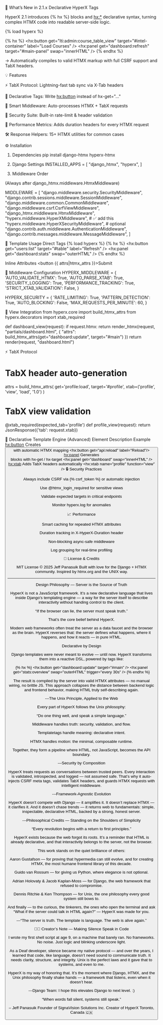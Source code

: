 🚀 What’s New in 2.1.x
Declarative HyperX Tags

HyperX 2.1 introduces {% hx %} blocks and <hx:*> declarative syntax, turning complex HTMX code into readable server-side logic.

{% load hyperx %}

{% hx %}
  <hx:button get="lti:admin:course_table_view" target="#intel-container" label="Load Courses" />
  <hx:panel get="dashboard:refresh" target="#main-panel" swap="innerHTML" />
{% endhx %}


→ Automatically compiles to valid HTMX markup with full CSRF support and TabX headers.

💡 Features

⚡ TabX Protocol: Lightning-fast tab sync via X-Tab headers

🧠 Declarative Tags: Write <hx:button> instead of hx-get="..."

🔐 Smart Middleware: Auto-processes HTMX + TabX requests

🧩 Security Suite: Built-in rate-limit & header validation

🧭 Performance Metrics: Adds duration headers for every HTMX request

🛠️ Response Helpers: 15+ HTMX utilities for common cases

⚙️ Installation
1. Dependencies
pip install django-htmx hyperx-htmx

2. Django Settings
INSTALLED_APPS = [
    "django_htmx",
    "hyperx",
]

3. Middleware Order

(Always after django_htmx.middleware.HtmxMiddleware)

MIDDLEWARE = [
    "django.middleware.security.SecurityMiddleware",
    "django.contrib.sessions.middleware.SessionMiddleware",
    "django.middleware.common.CommonMiddleware",
    "django.middleware.csrf.CsrfViewMiddleware",
    "django_htmx.middleware.HtmxMiddleware",
    "hyperx.middleware.HyperXMiddleware",          # ✅ add this
    "hyperx.middleware.HyperXSecurityMiddleware",  # optional
    "django.contrib.auth.middleware.AuthenticationMiddleware",
    "django.contrib.messages.middleware.MessageMiddleware",
]

🧠 Template Usage
Direct Tags
{% load hyperx %}
{% hx %}
  <hx:button get="users:list" target="#table" label="Refresh" />
  <hx:panel get="dashboard:stats" swap="outerHTML" />
{% endhx %}

Inline Attributes
<button {{ attrs|htmx_attrs }}>Submit</button>

🧩 Middleware Configuration
HYPERX_MIDDLEWARE = {
    'AUTO_VALIDATE_HTMX': True,
    'AUTO_PARSE_XTAB': True,
    'SECURITY_LOGGING': True,
    'PERFORMANCE_TRACKING': True,
    'STRICT_XTAB_VALIDATION': False,
}

HYPERX_SECURITY = {
    'RATE_LIMITING': True,
    'PATTERN_DETECTION': True,
    'AUTO_BLOCKING': False,
    'MAX_REQUESTS_PER_MINUTE': 60,
}

🧰 View Integration
from hyperx.core import build_htmx_attrs
from hyperx.decorators import xtab_required

def dashboard_view(request):
    if request.htmx:
        return render_htmx(request, "partials/dashboard.html", {
            "attrs": build_htmx_attrs(get="dashboard:update", target="#main")
        })
    return render(request, "dashboard.html")

⚡ TabX Protocol
# TabX header auto-generation
attrs = build_htmx_attrs(
    get='profile:load',
    target='#profile',
    xtab=('profile', 'view', 'load', '1.0')
)

# TabX view validation
@xtab_required(expected_tab='profile')
def profile_view(request):
    return JsonResponse({'tab': request.xtab})

🧱 Declarative Template Engine (Advanced)
Element	Description	Example
<hx:button>	Creates <button> with automatic HTMX mapping	<hx:button get="api:reload" label="Reload"/>
<hx:panel>	Generates <div> blocks with hx-get / hx-target	<hx:panel get="dashboard" swap="innerHTML" />
<hx:xtab>	Adds TabX headers automatically	<hx:xtab name="profile" function="view" />
🔒 Security Practices

Always include CSRF via {% csrf_token %} or automatic injection

Use @htmx_login_required for sensitive views

Validate expected targets in critical endpoints

Monitor hyperx.log for anomalies

📈 Performance

Smart caching for repeated HTMX attributes

Duration tracking in X-HyperX-Duration header

Non-blocking async-safe middleware

Log grouping for real-time profiling

🧡 License & Credits

MIT License © 2025 Jeff Panasuik
Built with love for the Django + HTMX community.
Inspired by htmx.org
 and the UNIX way.

----------------------
Design Philosophy — Server is the Source of Truth

HyperX is not a JavaScript framework.
It’s a new declarative language that lives inside Django’s templating engine —
a way for the server itself to describe interactivity without handing control to the client.

“If the browser can lie, the server must speak truth.”

That’s the core belief behind HyperX.

Modern web frameworks often treat the server as a data faucet and the browser as the brain.
HyperX reverses that: the server defines what happens, where it happens, and how it reacts — in pure HTML.

Declarative by Design

Django templates were never meant to evolve — until now.
HyperX transforms them into a reactive DSL, powered by tags like:

{% hx %}
  <hx:button get="dashboard:update" target="#main" />
  <hx:panel get="stats:overview" swap="outerHTML" trigger="every 30s" />
{% endhx %}


The result is compiled by the server into valid HTMX attributes — no manual wiring, no brittle JS.
This approach collapses the distance between backend logic and frontend behavior,
making HTML truly self-describing again.

---The Unix Principle, Applied to the Web

Every part of HyperX follows the Unix philosophy:

“Do one thing well, and speak a simple language.”

Middleware handles truth: security, validation, and flow.

Templatetags handle meaning: declarative intent.

HTMX handles motion: the minimal, composable runtime.

Together, they form a pipeline where HTML, not JavaScript, becomes the API boundary.

---Security by Composition

HyperX treats requests as conversations between trusted peers.
Every interaction is validated, introspected, and logged — not assumed safe.
That’s why it auto-injects CSRF meta tags, validates TabX headers,
and guards HTMX requests with intelligent middleware.

---Framework-Agnostic Evolution

HyperX doesn’t compete with Django — it amplifies it.
It doesn’t replace HTMX — it clarifies it.
And it doesn’t chase trends — it returns web to fundamentals:
simple, inspectable, declarative HTML, backed by a strong, honest server.

---Philosophical Credits — Standing on the Shoulders of Simplicity

“Every revolution begins with a return to first principles.”

HyperX exists because the web forgot its roots.
It’s a reminder that HTML is already declarative,
and that interactivity belongs to the server, not the browser.

This work stands on the quiet brilliance of others:

Aaron Gustafson — for proving that hypermedia can still evolve,
and for creating HTMX, the most humane frontend library of this decade.

Guido van Rossum — for giving us Python, where elegance is not optional.

Adrian Holovaty & Jacob Kaplan-Moss — for Django, the web framework that refused to compromise.

Dennis Ritchie & Ken Thompson — for Unix, the one philosophy every good system still bows to.

And finally — to the curious, the tinkerers, the ones who open the terminal and ask “What if the server could talk in HTML again?” —
HyperX was made for you.

---“The server is truth. The template is language. The web is alive again.”

🧑‍💻 Creator’s Note — Making Silence Speak in Code

I wrote my first shell script at age 9, on a machine that barely ran.  No frameworks. No noise. Just logic and blinking underscore light.

As a Deaf developer, silence became my native protocol — and over the years, I learned that code, like language, doesn’t need sound to communicate truth.
It needs clarity, structure, and integrity.  Unix is the perfect laws and it gave that to systems, and even to me.

HyperX is my way of honoring that.
It’s the moment where Django, HTMX, and the Unix philosophy finally shake hands — a framework that listens, even when it doesn’t hear.

---Django Team: I hope this elevates Django to next level.  :)

“When words fall silent, systems still speak.”

– Jeff Panasuik
Founder of SignaVision Solutions Inc.
Creator of HyperX
Toronto, Canada 🇨🇦
